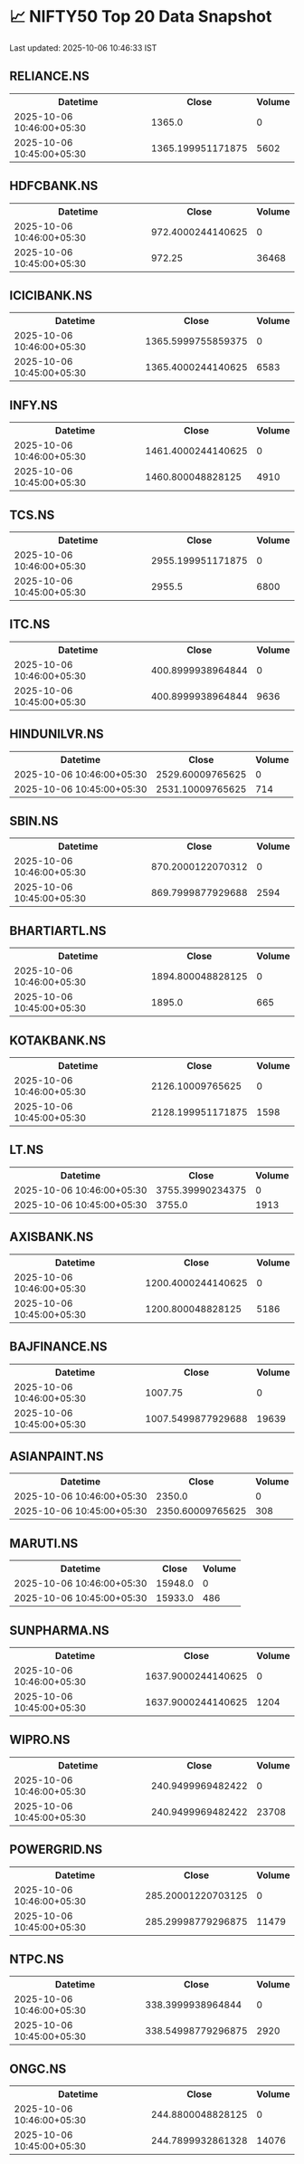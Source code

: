 # 📈 NIFTY50 Top 20 Data Snapshot

Last updated: 2025-10-06 10:46:33 IST

## RELIANCE.NS

<table>
  <tr><th>Datetime</th><th>Close</th><th>Volume</th></tr>
  <tr><td>2025-10-06 10:46:00+05:30</td><td>1365.0</td><td>0</td></tr>
  <tr><td>2025-10-06 10:45:00+05:30</td><td>1365.199951171875</td><td>5602</td></tr>
</table>

## HDFCBANK.NS

<table>
  <tr><th>Datetime</th><th>Close</th><th>Volume</th></tr>
  <tr><td>2025-10-06 10:46:00+05:30</td><td>972.4000244140625</td><td>0</td></tr>
  <tr><td>2025-10-06 10:45:00+05:30</td><td>972.25</td><td>36468</td></tr>
</table>

## ICICIBANK.NS

<table>
  <tr><th>Datetime</th><th>Close</th><th>Volume</th></tr>
  <tr><td>2025-10-06 10:46:00+05:30</td><td>1365.5999755859375</td><td>0</td></tr>
  <tr><td>2025-10-06 10:45:00+05:30</td><td>1365.4000244140625</td><td>6583</td></tr>
</table>

## INFY.NS

<table>
  <tr><th>Datetime</th><th>Close</th><th>Volume</th></tr>
  <tr><td>2025-10-06 10:46:00+05:30</td><td>1461.4000244140625</td><td>0</td></tr>
  <tr><td>2025-10-06 10:45:00+05:30</td><td>1460.800048828125</td><td>4910</td></tr>
</table>

## TCS.NS

<table>
  <tr><th>Datetime</th><th>Close</th><th>Volume</th></tr>
  <tr><td>2025-10-06 10:46:00+05:30</td><td>2955.199951171875</td><td>0</td></tr>
  <tr><td>2025-10-06 10:45:00+05:30</td><td>2955.5</td><td>6800</td></tr>
</table>

## ITC.NS

<table>
  <tr><th>Datetime</th><th>Close</th><th>Volume</th></tr>
  <tr><td>2025-10-06 10:46:00+05:30</td><td>400.8999938964844</td><td>0</td></tr>
  <tr><td>2025-10-06 10:45:00+05:30</td><td>400.8999938964844</td><td>9636</td></tr>
</table>

## HINDUNILVR.NS

<table>
  <tr><th>Datetime</th><th>Close</th><th>Volume</th></tr>
  <tr><td>2025-10-06 10:46:00+05:30</td><td>2529.60009765625</td><td>0</td></tr>
  <tr><td>2025-10-06 10:45:00+05:30</td><td>2531.10009765625</td><td>714</td></tr>
</table>

## SBIN.NS

<table>
  <tr><th>Datetime</th><th>Close</th><th>Volume</th></tr>
  <tr><td>2025-10-06 10:46:00+05:30</td><td>870.2000122070312</td><td>0</td></tr>
  <tr><td>2025-10-06 10:45:00+05:30</td><td>869.7999877929688</td><td>2594</td></tr>
</table>

## BHARTIARTL.NS

<table>
  <tr><th>Datetime</th><th>Close</th><th>Volume</th></tr>
  <tr><td>2025-10-06 10:46:00+05:30</td><td>1894.800048828125</td><td>0</td></tr>
  <tr><td>2025-10-06 10:45:00+05:30</td><td>1895.0</td><td>665</td></tr>
</table>

## KOTAKBANK.NS

<table>
  <tr><th>Datetime</th><th>Close</th><th>Volume</th></tr>
  <tr><td>2025-10-06 10:46:00+05:30</td><td>2126.10009765625</td><td>0</td></tr>
  <tr><td>2025-10-06 10:45:00+05:30</td><td>2128.199951171875</td><td>1598</td></tr>
</table>

## LT.NS

<table>
  <tr><th>Datetime</th><th>Close</th><th>Volume</th></tr>
  <tr><td>2025-10-06 10:46:00+05:30</td><td>3755.39990234375</td><td>0</td></tr>
  <tr><td>2025-10-06 10:45:00+05:30</td><td>3755.0</td><td>1913</td></tr>
</table>

## AXISBANK.NS

<table>
  <tr><th>Datetime</th><th>Close</th><th>Volume</th></tr>
  <tr><td>2025-10-06 10:46:00+05:30</td><td>1200.4000244140625</td><td>0</td></tr>
  <tr><td>2025-10-06 10:45:00+05:30</td><td>1200.800048828125</td><td>5186</td></tr>
</table>

## BAJFINANCE.NS

<table>
  <tr><th>Datetime</th><th>Close</th><th>Volume</th></tr>
  <tr><td>2025-10-06 10:46:00+05:30</td><td>1007.75</td><td>0</td></tr>
  <tr><td>2025-10-06 10:45:00+05:30</td><td>1007.5499877929688</td><td>19639</td></tr>
</table>

## ASIANPAINT.NS

<table>
  <tr><th>Datetime</th><th>Close</th><th>Volume</th></tr>
  <tr><td>2025-10-06 10:46:00+05:30</td><td>2350.0</td><td>0</td></tr>
  <tr><td>2025-10-06 10:45:00+05:30</td><td>2350.60009765625</td><td>308</td></tr>
</table>

## MARUTI.NS

<table>
  <tr><th>Datetime</th><th>Close</th><th>Volume</th></tr>
  <tr><td>2025-10-06 10:46:00+05:30</td><td>15948.0</td><td>0</td></tr>
  <tr><td>2025-10-06 10:45:00+05:30</td><td>15933.0</td><td>486</td></tr>
</table>

## SUNPHARMA.NS

<table>
  <tr><th>Datetime</th><th>Close</th><th>Volume</th></tr>
  <tr><td>2025-10-06 10:46:00+05:30</td><td>1637.9000244140625</td><td>0</td></tr>
  <tr><td>2025-10-06 10:45:00+05:30</td><td>1637.9000244140625</td><td>1204</td></tr>
</table>

## WIPRO.NS

<table>
  <tr><th>Datetime</th><th>Close</th><th>Volume</th></tr>
  <tr><td>2025-10-06 10:46:00+05:30</td><td>240.9499969482422</td><td>0</td></tr>
  <tr><td>2025-10-06 10:45:00+05:30</td><td>240.9499969482422</td><td>23708</td></tr>
</table>

## POWERGRID.NS

<table>
  <tr><th>Datetime</th><th>Close</th><th>Volume</th></tr>
  <tr><td>2025-10-06 10:46:00+05:30</td><td>285.20001220703125</td><td>0</td></tr>
  <tr><td>2025-10-06 10:45:00+05:30</td><td>285.29998779296875</td><td>11479</td></tr>
</table>

## NTPC.NS

<table>
  <tr><th>Datetime</th><th>Close</th><th>Volume</th></tr>
  <tr><td>2025-10-06 10:46:00+05:30</td><td>338.3999938964844</td><td>0</td></tr>
  <tr><td>2025-10-06 10:45:00+05:30</td><td>338.54998779296875</td><td>2920</td></tr>
</table>

## ONGC.NS

<table>
  <tr><th>Datetime</th><th>Close</th><th>Volume</th></tr>
  <tr><td>2025-10-06 10:46:00+05:30</td><td>244.8800048828125</td><td>0</td></tr>
  <tr><td>2025-10-06 10:45:00+05:30</td><td>244.7899932861328</td><td>14076</td></tr>
</table>

